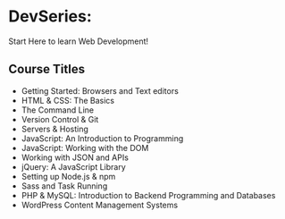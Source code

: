 # DevSeries: 

Start Here to learn Web Development!

## Course Titles

- Getting Started: Browsers and Text editors
- HTML & CSS: The Basics
- The Command Line
- Version Control & Git
- Servers & Hosting
- JavaScript: An Introduction to Programming
- JavaScript: Working with the DOM
- Working with JSON and APIs
- jQuery: A JavaScript Library
- Setting up Node.js & npm
- Sass and Task Running
- PHP & MySQL: Introduction to Backend Programming and Databases
- WordPress Content Management Systems
